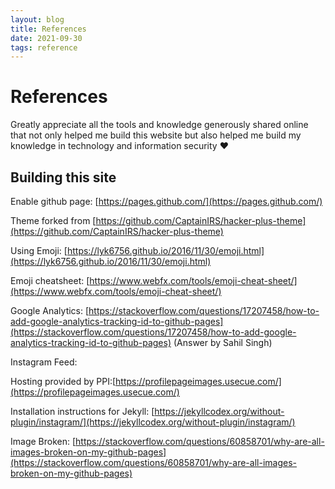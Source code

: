 ```yaml
---
layout: blog
title: References
date: 2021-09-30
tags: reference
---
```


# References

Greatly appreciate all the tools and knowledge generously shared online that not only helped me build this website but also helped me build my knowledge in technology and information security :heart:

## Building this site

Enable github page: [https://pages.github.com/](https://pages.github.com/)

Theme forked from [https://github.com/CaptainIRS/hacker-plus-theme](https://github.com/CaptainIRS/hacker-plus-theme)

Using Emoji: [https://lyk6756.github.io/2016/11/30/emoji.html](https://lyk6756.github.io/2016/11/30/emoji.html)

Emoji cheatsheet: [https://www.webfx.com/tools/emoji-cheat-sheet/](https://www.webfx.com/tools/emoji-cheat-sheet/)

Google Analytics: [https://stackoverflow.com/questions/17207458/how-to-add-google-analytics-tracking-id-to-github-pages](https://stackoverflow.com/questions/17207458/how-to-add-google-analytics-tracking-id-to-github-pages) (Answer by Sahil Singh)

Instagram Feed: 

  Hosting provided by PPI:[https://profilepageimages.usecue.com/](https://profilepageimages.usecue.com/)
  
  Installation instructions for Jekyll: [https://jekyllcodex.org/without-plugin/instagram/](https://jekyllcodex.org/without-plugin/instagram/)

Image Broken: [https://stackoverflow.com/questions/60858701/why-are-all-images-broken-on-my-github-pages](https://stackoverflow.com/questions/60858701/why-are-all-images-broken-on-my-github-pages)
